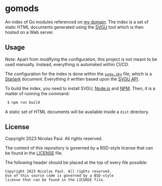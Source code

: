 # gomods

An index of Go modules referenced on [my domain](https://go.nc0.fr).
The index is a set of static HTML documents generated using the
[SVGU](https://svgu.nc0.fr) tool which is then hosted on a Web server.

## Usage

Note: Apart from modifying the configuration, this project is not
meant to be used manually. Instead, everything is automated within
CI/CD.

The configuration for the index is done within the
[`svgu.sky`](svgu.sky) file, which is a
[Starlark](https://starlark.net) document. Everything it written
based upon the [SVGU API](https://svgu.nc0.fr/references).

To build the index, you need to install SVGU,
[Node.js](https://nodejs.org) and [NPM](https://npmjs.com).
Then, it is a matter of running the command:

```bash
 $ npm run build
```

A static set of HTML documents will be available inside a `dist`
directory.

## License

Copyright 2023 Nicolas Paul. All rights reserved.

The content of this repository is governed by a BSD-style license that
can be found in the [LICENSE](LICENSE) file.

The following header should be placed at the top of every file possible:

```text
Copyright 2023 Nicolas Paul. All rights reserved.
Use of this source code is governed by a BSD-style
license that can be found in the LICENSE file.
```
